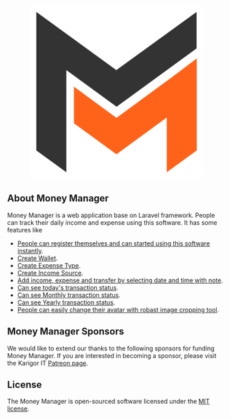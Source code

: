 <p align="center"><a href="https://zubayerahamed.com" target="_blank"><img src="./public/assets/images/money-manager-logo.png" width="400" alt="Money Manager Logo"></a></p>

## About Money Manager

Money Manager is a web application base on Laravel framework. People can track their daily income and expense using this software. It has some features like

- [People can register themselves and can started using this software instantly](https://karigorit.com).
- [Create Wallet](https://karigorit.com).
- [Create Expense Type](https://karigorit.com).
- [Create Income Source](https://karigorit.com).
- [Add income, expense and transfer by selecting date and time with note](https://karigorit.com).
- [Can see today's transaction status](https://karigorit.com).
- [Can see Monthly transaction status](https://karigorit.com).
- [Can see Yearly transaction status](https://karigorit.com).
- [People can easily change their avatar with robast image cropping tool](https://karigorit.com).

## Money Manager Sponsors

We would like to extend our thanks to the following sponsors for funding Money Manager. If you are interested in becoming a sponsor, please visit the Karigor IT [Patreon page](https://karigorit.com).

## License

The Money Manager is open-sourced software licensed under the [MIT license](https://opensource.org/licenses/MIT).
